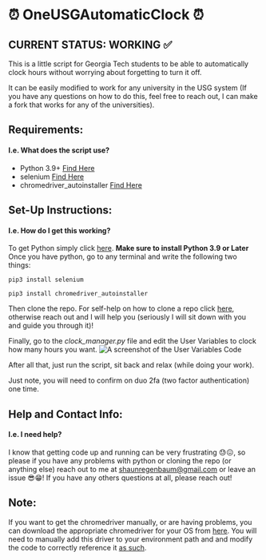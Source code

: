 # ⏰ OneUSGAutomaticClock ⏰
## CURRENT STATUS: WORKING ✅
This is a little script for Georgia Tech students to be able to automatically clock hours without worrying about forgetting to turn it off.

It can be easily modified to work for any university in the USG system 
(If you have any questions on how to do this, feel free to reach out, I can make a fork that works for any of the universities). 

## Requirements:
#### I.e. What does the script use?
- Python 3.9+ [Find Here](https://www.python.org)
- selenium [Find Here](https://www.selenium.dev/documentation/en/)
- chromedriver_autoinstaller [Find Here](https://pypi.org/project/chromedriver-autoinstaller/)

## Set-Up Instructions: 
#### I.e. How do I get this working?
To get Python simply click [here](https://www.python.org/downloads/).
**Make sure to install Python 3.9 or Later**
Once you have python, go to any terminal and write the following two things:

`pip3 install selenium`

`pip3 install chromedriver_autoinstaller`

Then clone the repo. For self-help on how to clone a repo click [here](https://www.howtogeek.com/451360/how-to-clone-a-github-repository/), otherwise reach out and I will help you (seriously I will sit down with you and guide you through it)!

Finally, go to the *clock_manager.py* file and edit the User Variables to clock how many hours you want. 
![A screenshot of the User Variables Code](https://github.com/Shaun-Regenbaum/OneUSGAutomaticClock/blob/master/Pictures/User%20Variables.PNG)

After all that, just run the script, sit back and relax (while doing your work).

Just note, you will need to confirm on duo 2fa (two factor authentication) one time.

## Help and Contact Info:
#### I.e. I need help?
I know that getting code up and running can be very frustrating 😓😖, so please if you have any problems with python or cloning the repo (or anything else) reach out to me at shaunregenbaum@gmail.com or leave an issue 😎😁!
If you have any others questions at all, please reach out!

## Note: 
If you want to get the chromedriver manually, or are having problems, you can download the appropriate chromedriver for your OS from [here](https://sites.google.com/a/chromium.org/chromedriver/home). You will need to manually add this driver to your environment path and and modify the code to correctly reference it [as such](https://chromedriver.chromium.org/getting-started).

